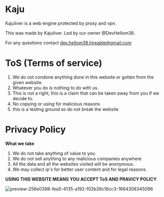 # Kaju

Kajuliver is a web engine protected by proxy and vpn.

This was made by Kajuliver.
Led by our owner @DevHellom38.

For any questions contact dev.hellom38.hireable@gmail.com

# ToS (Terms of service)
1. We do not condone anything done in this website or gotten from the given website.
2. Whatever you do is nothing to do with us.
3. This is not a right, this is a claim that can be taken away from you if we decide to.
4. No copying or using for malicious reasons
5. this is a testing ground so do not break the website

# Privacy Policy

**What we take**
1. We do not take anything of value to you
2. We do not sell anything to any malicious companies anywhere
3. All the data and all the websites visited will be anonymous.
4. We may collect ip's for better user content and for legal reasons.

**USING THIS WEBSITE MEANS YOU ACCEPT ToS AND PRAVICY POLICY**

![preview-256e0398-fea5-4135-a192-f02b39c16cc3-1664306345096](https://user-images.githubusercontent.com/98119185/192616791-19018acf-2cf4-4315-84ce-db499dd14f58.png)
